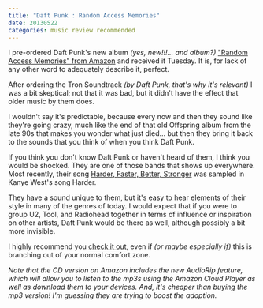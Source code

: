 ```yaml
---
title: "Daft Punk : Random Access Memories"
date: 20130522
categories: music review recommended
---
```


I pre-ordered Daft Punk's new album *(yes, new!!!... and album?)* ["Random Access Memories" from Amazon][RAM] and received it Tuesday. It is, for lack of any other word to adequately describe it, perfect.

After ordering the Tron Soundtrack *(by Daft Punk, that's why it's relevant)* I was a bit skeptical; not that it was bad, but it didn't have the effect that older music by them does.

I wouldn't say it's predictable, because every now and then they sound like they're going crazy, much like the end of that old Offspring album from the late 90s that makes you wonder what just died... but then they bring it back to the sounds that you think of when you think Daft Punk.

If you think you don't know Daft Punk or haven't heard of them, I think you would be shocked. They are one of those bands that shows up everywhere. Most recently, their song [Harder, Faster, Better, Stronger](http://www.amazon.com/gp/product/B0064UPV9K/ref=dm_mu_dp_trk4) was sampled in Kanye West's song Harder.

They have a sound unique to them, but it's easy to hear elements of their style in many of the genres of today. I would expect that if you were to group  U2, Tool, and Radiohead together in terms of influence or inspiration on other artists, Daft Punk would be there as well, although possibly a bit more invisible.

I highly recommend you [check it out][RAM], even if *(or maybe especially if)* this is branching out of your normal comfort zone. 

*Note that the CD version on Amazon includes the new AudioRip feature, which will allow you to listen to the mp3s using the Amazon Cloud Player as well as download them to your devices. And, it's cheaper than buying the mp3 version! I'm guessing they are trying to boost the adoption.*

[RAM]: http://www.amazon.com/Random-Access-Memories-Daft-Punk/dp/B00C061I3K/
